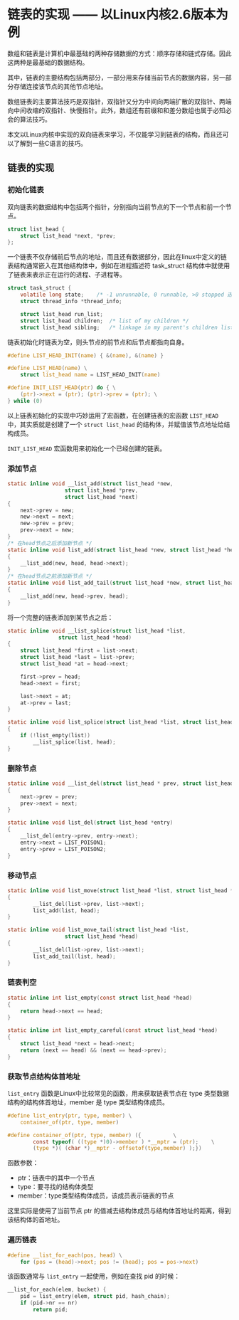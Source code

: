 # 链表的实现 —— 以Linux内核2.6版本为例

数组和链表是计算机中最基础的两种存储数据的方式：顺序存储和链式存储。因此这两种是最基础的数据结构。

其中，链表的主要结构包括两部分，一部分用来存储当前节点的数据内容，另一部分存储连接该节点的其他节点地址。

数组链表的主要算法技巧是双指针，双指针⼜分为中间向两端扩散的双指针、两端向中间收缩的双指针、快慢指针。此外，数组还有前缀和和差分数组也属于必知必会的算法技巧。

本文以Linux内核中实现的双向链表来学习，不仅能学习到链表的结构，而且还可以了解到一些C语言的技巧。

## 链表的实现

### 初始化链表

双向链表的数据结构中包括两个指针，分别指向当前节点的下一个节点和前一个节点。

```c
struct list_head {
    struct list_head *next, *prev;
};
```
一个链表不仅存储前后节点的地址，而且还有数据部分，因此在linux中定义的链表结构通常嵌入在其他结构体中，例如在进程描述符 task_struct 结构体中就使用了链表来表示正在运行的进程、子进程等。

```c
struct task_struct {
    volatile long state;	/* -1 unrunnable, 0 runnable, >0 stopped 进程状态 */
    struct thread_info *thread_info;

    struct list_head run_list;
    struct list_head children;	/* list of my children */
    struct list_head sibling;	/* linkage in my parent's children list */
```

链表初始化时链表为空，则头节点的前节点和后节点都指向自身。

```c
#define LIST_HEAD_INIT(name) { &(name), &(name) }

#define LIST_HEAD(name) \
    struct list_head name = LIST_HEAD_INIT(name)

#define INIT_LIST_HEAD(ptr) do { \
    (ptr)->next = (ptr); (ptr)->prev = (ptr); \
} while (0)
```

以上链表初始化的实现中巧妙运用了宏函数，在创建链表的宏函数 `LIST_HEAD` 中，其实质就是创建了一个 `struct list_head` 的结构体，并赋值该节点地址给结构成员。

`INIT_LIST_HEAD` 宏函数用来初始化一个已经创建的链表。

### 添加节点

```c
static inline void __list_add(struct list_head *new,
                  struct list_head *prev,
                  struct list_head *next)
{
    next->prev = new;
    new->next = next;
    new->prev = prev;
    prev->next = new;
}
/* 在head节点之后添加新节点 */
static inline void list_add(struct list_head *new, struct list_head *head)
{
    __list_add(new, head, head->next);
}
/* 在head节点之前添加新节点 */
static inline void list_add_tail(struct list_head *new, struct list_head *head)
{
    __list_add(new, head->prev, head);
}
```

将一个完整的链表添加到某节点之后：

```c
static inline void __list_splice(struct list_head *list,
                struct list_head *head)
{
    struct list_head *first = list->next;
    struct list_head *last = list->prev;
    struct list_head *at = head->next;

    first->prev = head;
    head->next = first;

    last->next = at;
    at->prev = last;
}

static inline void list_splice(struct list_head *list, struct list_head *head)
{
    if (!list_empty(list))
        __list_splice(list, head);
}
```

### 删除节点

```c
static inline void __list_del(struct list_head * prev, struct list_head * next)
{
    next->prev = prev;
    prev->next = next;
}

static inline void list_del(struct list_head *entry)
{
    __list_del(entry->prev, entry->next);
    entry->next = LIST_POISON1;
    entry->prev = LIST_POISON2;
}
```

### 移动节点

```c
static inline void list_move(struct list_head *list, struct list_head *head)
{
        __list_del(list->prev, list->next);
        list_add(list, head);
}

static inline void list_move_tail(struct list_head *list,
                  struct list_head *head)
{
        __list_del(list->prev, list->next);
        list_add_tail(list, head);
}
```

### 链表判空

```c
static inline int list_empty(const struct list_head *head)
{
    return head->next == head;
}

static inline int list_empty_careful(const struct list_head *head)
{
    struct list_head *next = head->next;
    return (next == head) && (next == head->prev);
}
```

### 获取节点结构体首地址

`list_entry` 函数是Linux中比较常见的函数，用来获取链表节点在 type 类型数据结构的结构体首地址，member 是 type 类型结构体成员。

```c
#define list_entry(ptr, type, member) \
    container_of(ptr, type, member)

#define container_of(ptr, type, member) ({			\
        const typeof( ((type *)0)->member ) *__mptr = (ptr);	\
        (type *)( (char *)__mptr - offsetof(type,member) );})
```

函数参数：

- ptr：链表中的其中一个节点
- type：要寻找的结构体类型
- member：type类型结构体成员，该成员表示链表的节点

这里实际是使用了当前节点 ptr 的值减去结构体成员与结构体首地址的距离，得到该结构体的首地址。

### 遍历链表

```c
#define __list_for_each(pos, head) \
    for (pos = (head)->next; pos != (head); pos = pos->next)
```

该函数通常与 `list_entry` 一起使用，例如在查找 pid 的时候：

```c
__list_for_each(elem, bucket) {
    pid = list_entry(elem, struct pid, hash_chain);
    if (pid->nr == nr)
        return pid;
```
